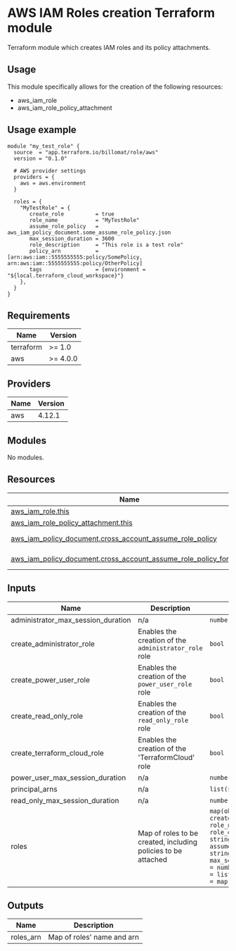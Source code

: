 AWS IAM Roles creation Terraform module
========================

Terraform module which creates IAM roles and its policy attachments.

Usage
-----
This module specifically allows for the creation of the following resources:

- aws_iam_role
- aws_iam_role_policy_attachment

## Usage example

```
module "my_test_role" {
  source  = "app.terraform.io/billomat/role/aws"
  version = "0.1.0"

  # AWS provider settings
  providers = {
    aws = aws.environment
  }

  roles = {
    "MyTestRole" = {
       create_role          = true
       role_name            = "MyTestRole"
       assume_role_policy   = aws_iam_policy_document.some_assume_role_policy.json
       max_session_duration = 3600
       role_description     = "This role is a test role"
       policy_arn           = [arn:aws:iam::5555555555:policy/SomePolicy, arn:aws:iam::5555555555:policy/OtherPolicy]
       tags                 = {environment = "${local.terraform_cloud_workspace}"}
    },
  }
}
```

## Requirements

| Name | Version |
|------|---------|
| terraform | >= 1.0 |
| aws | >= 4.0.0 |

## Providers

| Name | Version |
|------|---------|
| aws | 4.12.1 |

## Modules

No modules.

## Resources

| Name | Type |
|------|------|
| [aws_iam_role.this](https://registry.terraform.io/providers/hashicorp/aws/latest/docs/resources/iam_role) | resource |
| [aws_iam_role_policy_attachment.this](https://registry.terraform.io/providers/hashicorp/aws/latest/docs/resources/iam_role_policy_attachment) | resource |
| [aws_iam_policy_document.cross_account_assume_role_policy](https://registry.terraform.io/providers/hashicorp/aws/latest/docs/data-sources/iam_policy_document) | data source |
| [aws_iam_policy_document.cross_account_assume_role_policy_for_tools](https://registry.terraform.io/providers/hashicorp/aws/latest/docs/data-sources/iam_policy_document) | data source |

## Inputs

| Name | Description | Type | Default | Required |
|------|-------------|------|---------|:--------:|
| administrator_max_session_duration | n/a | `number` | `3600` | no |
| create_administrator_role | Enables the creation of the `administrator_role` role | `bool` | `false` | no |
| create_power_user_role | Enables the creation of the `power_user_role` role | `bool` | `false` | no |
| create_read_only_role | Enables the creation of the `read_only_role` role | `bool` | `false` | no |
| create_terraform_cloud_role | Enables the creation of the 'TerraformCloud' role | `bool` | `false` | no |
| power_user_max_session_duration | n/a | `number` | `3600` | no |
| principal_arns | n/a | `list(string)` | `[]` | no |
| read_only_max_session_duration | n/a | `number` | `3600` | no |
| roles | Map of roles to be created, including policies to be attached | ```map(object({ create_role = bool role_name = string role_description = string assume_role_policy = string max_session_duration = number policy_arn = list(string) tags = map(string) }))``` | `{}` | no |

## Outputs

| Name | Description |
|------|-------------|
| roles_arn | Map of roles' name and arn |
